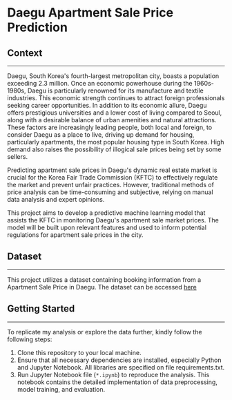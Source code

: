 # Daegu Apartment Sale Price Prediction

## Context
---

Daegu, South Korea's fourth-largest metropolitan city, boasts a population exceeding 2.3 million. Once an economic powerhouse during the 1960s-1980s, Daegu is particularly renowned for its manufacture and textile industries. This economic strength continues to attract foreign professionals seeking career opportunities. In addition to its economic allure, Daegu offers prestigious universities and a lower cost of living compared to Seoul, along with a desirable balance of urban amenities and natural attractions. These factors are increasingly leading people, both local and foreign, to consider Daegu as a place to live, driving up demand for housing, particularly apartments, the most popular housing type in South Korea. High demand also raises the possibility of illogical sale prices being set by some sellers.

Predicting apartment sale prices in Daegu's dynamic real estate market is crucial for the Korea Fair Trade Commission (KFTC) to effectively regulate the market and prevent unfair practices. However, traditional methods of price analysis can be time-consuming and subjective, relying on manual data analysis and expert opinions.  

This project aims to develop a predictive machine learning model that assists the KFTC in monitoring Daegu's apartment sale market prices. The model will be built upon relevant features and used to inform potential regulations for apartment sale prices in the city.

## Dataset 
---
This project utilizes a dataset containing booking information from a Apartment Sale Price in Daegu. The dataset can be accessed [here](data_daegu_apartment.csv)

## Getting Started
---

To replicate my analysis or explore the data further, kindly follow the following steps:
1. Clone this repository to your local machine.
2. Ensure that all necessary dependencies are installed, especially Python and Jupyter Notebook. All libraries are specified on file requirements.txt.
3. Run Jupyter Notebook file (`*.ipynb`) to reproduce the analysis. This notebook contains the detailed implementation of data preprocessing, model training, and evaluation.
